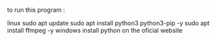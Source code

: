 to run this program : 

linux
  sudo apt update
  sudo apt install python3 python3-pip -y
  sudo apt install ffmpeg -y
windows 
  install python on the oficial website
